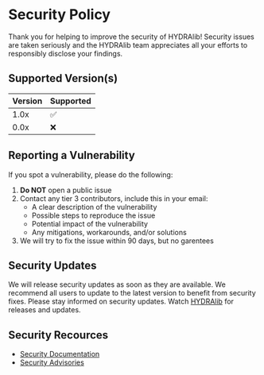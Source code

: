 # Security Policy
Thank you for helping to improve the security of HYDRAlib! Security issues are taken seriously and the HYDRAlib team appreciates all your efforts to responsibly disclose your findings.

## Supported Version(s)
| Version  | Supported          |
| -------- | ------------------ |
| 1.0x     | :white_check_mark: |
| 0.0x     | :x:                |

## Reporting a Vulnerability
If you spot a vulnerability, please do the following:
1. **Do NOT** open a public issue
2. Contact any tier 3 contributors, include this in your email:
    - A clear description of the vulnerability
    - Possible steps to reproduce the issue
    - Potential impact of the vulnerability
    - Any mitigations, workarounds, and/or solutions
3. We will try to fix the issue within 90 days, but no garentees

## Security Updates
We will release security updates as soon as they are available. We recommend all users to update to the latest version to benefit from security fixes. Please stay informed on security updates. Watch [HYDRAlib](https://github.com/Rohan-Bharatia/HYDRAlib) for releases and updates.

## Security Recources
 - [Security Documentation](https://github.com/Rohan-Bharatia/HYDRAlib?tab=security-ov-file)
 - [Security Advisories](https://github.com/Rohan-Bharatia/HYDRAlib/security/advisories)
